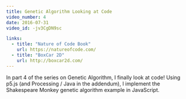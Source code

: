 ```yaml
---
title: Genetic Algorithm Looking at Code
video_number: 4
date: 2016-07-31
video_id: -jv3CgDN9sc

links:
  - title: "Nature of Code Book"
    url: https://natureofcode.com/
  - title: "BoxCar 2D"
    url: http://boxcar2d.com/
---
```

In part 4 of the series on Genetic Algorithm, I finally look at code! Using p5.js (and Processing / Java in the addendum), I implement the Shakespeare Monkey genetic algorithm example in JavaScript. 

